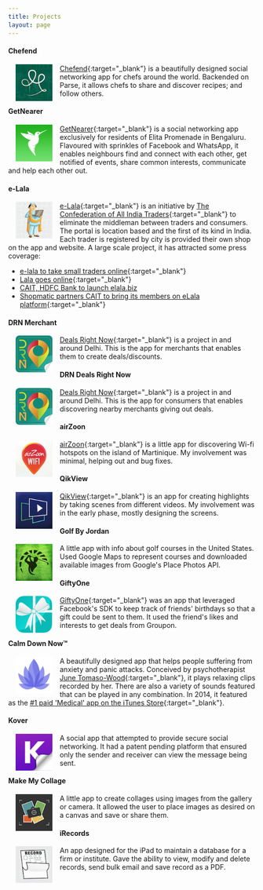 ```yaml
---
title: Projects
layout: page
---
```


#### Chefend

<a target="_blank" href="https://itunes.apple.com/in/app/id1067031331">
<img align="left" hspace="15" src="/assets/images/projects/chefend.png" width="75" height="75" />
</a>

[Chefend](http://chefend.com){:target="_blank"} is a beautifully designed social networking app for chefs around the world. Backended on Parse, it allows chefs to share and discover recipes; and follow others.

#### GetNearer

<a target="_blank" href="https://itunes.apple.com/in/app/id1054805364">
<img align="left" hspace="15" src="/assets/images/projects/getnearer.png" width="75" height="75" />
</a>

[GetNearer](http://getnearer.in){:target="_blank"} is a social networking app exclusively for residents of Elita Promenade in Bengaluru. Flavoured with sprinkles of Facebook and WhatsApp, it enables neighbours find and connect with each other, get notified of events, share common interests, communicate and help each other out.

#### e-Lala

<a target="_blank" href="https://itunes.apple.com/in/app/id1078209937">
<img align="left" hspace="15" src="/assets/images/projects/e-lala.png" width="75" height="75" />
</a>

[e-Lala](http://e-lala.biz){:target="_blank"} is an initiative by [The Confederation of All India Traders](http://www.cait.in){:target="_blank"} to eliminate the middleman between traders and consumers. The portal is location based and the first of its kind in India. Each trader is registered by city is provided their own shop on the app and website. A large scale project, it has attracted some press coverage:

* [e-lala to take small traders online](http://www.thehindubusinessline.com/economy/macro-economy/cait-launches-portal-elala-for-small-traders/article7908994.ece){:target="_blank"}
* [Lala goes online](http://trak.in/tags/business/2015/11/24/elala-cait-counter-ecommerce-offline-traders){:target="_blank"}
* [CAIT, HDFC Bank to launch elala.biz](http://anovacorporate.co.in/uploads/news/CAIT__HDFC_Bank_to_launch_e-lala.biz.pdf)
* [Shopmatic partners CAIT to bring its members on eLala platform](http://indiatoday.intoday.in/story/shopmatic-partners-cait-to-bring-its-members-on-elala-platform/1/553697.html){:target="_blank"}

#### DRN Merchant

<a target="_blank" href="https://itunes.apple.com/in/app/id1064878400">
<img align="left" hspace="15" src="/assets/images/projects/drn.png" width="75" height="75" />
</a>

[Deals Right Now](http://dealsrightnow.net){:target="_blank"} is a project in and around Delhi. This is the app for merchants that enables them to create deals/discounts.

#### DRN Deals Right Now

<a target="_blank" href="https://itunes.apple.com/in/app/id1065418690">
<img align="left" hspace="15" src="/assets/images/projects/drn.png" width="75" height="75" />
</a>

[Deals Right Now](http://dealsrightnowghtnow.net){:target="_blank"} is a project in and around Delhi. This is the app for consumers that enables discovering nearby merchants giving out deals.

#### airZoon

<a target="_blank" href="https://itunes.apple.com/in/app/id1102438003">
<img align="left" hspace="15" src="/assets/images/projects/airzoon.png" width="75" height="75" />
</a>

[airZoon](http://airzoon.com){:target="_blank"} is a little app for discovering Wi-fi hotspots on the island of Martinique. My involvement was minimal, helping out and bug fixes.

#### QikView

<a target="_blank" href="https://itunes.apple.com/in/app/id972702305">
<img align="left" hspace="15" src="/assets/images/projects/qikview.png" width="75" height="75" />
</a>

[QikView](http://qikview.co){:target="_blank"} is an app for creating highlights by taking scenes from different videos. My involvement was in the early phase, mostly designing the screens.

#### Golf By Jordan

<a target="_blank" href="https://itunes.apple.com/in/app/id992816844">
<img align="left" hspace="15" src="/assets/images/projects/golf_by_jordan.png" width="75" height="75" />
</a>

A little app with info about golf courses in the United States. Used Google Maps to represent courses and downloaded available images from Google's Place Photos API.

#### GiftyOne

<a target="_blank" href="https://itunes.apple.com/in/app/id896498575">
<img align="left" hspace="15" src="/assets/images/projects/giftyone.png" width="75" height="75" />
</a>

[GiftyOne](http://giftyone.com){:target="_blank"} was an app that leveraged Facebook's SDK to keep track of friends' birthdays so that a gift could be sent to them. It used the friend's likes and interests to get deals from Groupon.

#### Calm Down Now™

<a target="_blank" href="https://itunes.apple.com/in/app/id662018700">
<img align="left" hspace="15" src="/assets/images/projects/calm_down_now.png" width="75" height="75" />
</a>

A beautifully designed app that helps people suffering from anxiety and panic attacks. Conceived by psychotherapist [June Tomaso-Wood](http://calmdownnow.com/about){:target="_blank"}, it plays relaxing clips recorded by her. There are also a variety of sounds featured that can be played in any combination. In 2014, it featured as the [#1 paid 'Medical' app on the iTunes Store](http://www.calmdownnow.com/news/2014/6/5/calm-down-now-app-reaches-1){:target="_blank"}.

#### Kover

<a target="_blank" href="https://itunes.apple.com/in/app/id820890834">
<img align="left" hspace="15" src="/assets/images/projects/kover.png" width="75" height="75" />
</a>

A social app that attempted to provide secure social networking. It had a patent pending platform that ensured only the sender and receiver can view the message being sent.

#### Make My Collage

<a target="_blank" href="https://itunes.apple.com/in/app/id719401574">
<img align="left" hspace="15" src="/assets/images/projects/make_my_collage.png" width="75" height="75" />
</a>

A little app to create collages using images from the gallery or camera. It allowed the user to place images as desired on a canvas and save or share them.

#### iRecords

<a target="_blank" href="https://itunes.apple.com/in/app/id683039935">
<img align="left" hspace="15" src="/assets/images/projects/irecords.png" width="75" height="75" />
</a>

An app designed for the iPad to maintain a database for a firm or institute. Gave the ability to view, modify and delete records, send bulk email and save record as a PDF.
